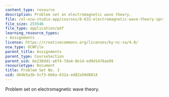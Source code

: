 ```yaml
---
content_type: resource
description: Problem set on electromagnetic wave theory.
file: /ol-ocw-studio-app/courses/6-632-electromagnetic-wave-theory-spring-2003/d64b5a3b5cf36b6a632aed82a50d6014_ps3.pdf
file_size: 253546
file_type: application/pdf
learning_resource_types:
- Assignments
license: https://creativecommons.org/licenses/by-nc-sa/4.0/
ocw_type: OCWFile
parent_title: Assignments
parent_type: CourseSection
parent_uid: 6e238dd1-a6f4-7da4-0e14-ed9d1478ae99
resourcetype: Document
title: Problem Set No. 3
uid: d64b5a3b-5cf3-6b6a-632a-ed82a50d6014
---
```

Problem set on electromagnetic wave theory.